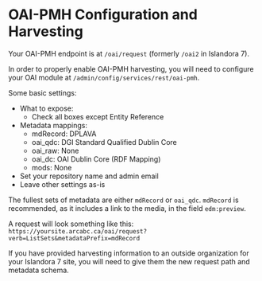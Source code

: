 # OAI-PMH Configuration and Harvesting

Your OAI-PMH endpoint is at `/oai/request` (formerly `/oai2` in Islandora 7).

In order to properly enable OAI-PMH harvesting, you will need to configure your OAI module at `/admin/config/services/rest/oai-pmh`.

Some basic settings:

- What to expose:
    - Check all boxes except Entity Reference
- Metadata mappings:
    - mdRecord: DPLAVA
    - oai_qdc: DGI Standard Qualified Dublin Core
    - oai_raw: None
    - oai_dc: OAI Dublin Core (RDF Mapping)
    - mods: None
- Set your repository name and admin email
- Leave other settings as-is

The fullest sets of metadata are either `mdRecord` or `oai_qdc`. `mdRecord` is recommended, as it includes a link to the media, in the field `edm:preview`. 

A request will look something like this: `https://yoursite.arcabc.ca/oai/request?verb=ListSets&metadataPrefix=mdRecord`

If you have provided harvesting information to an outside organization for your Islandora 7 site, you will need to give them the new request path and metadata schema.